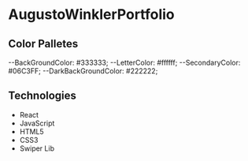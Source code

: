# AugustoWinklerPortfolio
## Color Palletes
  --BackGroundColor: #333333;
  --LetterColor: #ffffff;
  --SecondaryColor: #06C3FF;
  --DarkBackGroundColor: #222222;
## Technologies
- React
- JavaScript
- HTML5
- CSS3
- Swiper Lib
  
